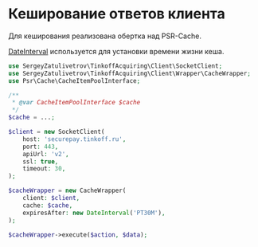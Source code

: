 # Кеширование ответов клиента

Для кеширования реализована обертка над PSR-Cache.

[DateInterval](https://www.php.net/manual/ru/dateinterval.construct.php) используется для установки времени жизни кеша.

```php
use SergeyZatulivetrov\TinkoffAcquiring\Client\SocketClient;
use SergeyZatulivetrov\TinkoffAcquiring\Client\Wrapper\CacheWrapper;
use Psr\Cache\CacheItemPoolInterface;

/**
 * @var CacheItemPoolInterface $cache
 */
$cache = ...;

$client = new SocketClient(
    host: 'securepay.tinkoff.ru',
    port: 443,
    apiUrl: 'v2',
    ssl: true,
    timeout: 30,
);

$cacheWrapper = new CacheWrapper(
    client: $client,
    cache: $cache,
    expiresAfter: new DateInterval('PT30M'),
);

$cacheWrapper->execute($action, $data);
```